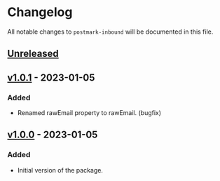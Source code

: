 # Changelog

All notable changes to `postmark-inbound` will be documented in this file.

## [Unreleased]

## [v1.0.1] - 2023-01-05

### Added
- Renamed rawEmail property to rawEmail. (bugfix)

## [v1.0.0] - 2023-01-05

### Added
- Initial version of the package.


[Unreleased]: https://github.com/wecreatesolutions/postmark-inbound/compare/v1.0.0...main
[v1.0.1]: https://github.com/wecreatesolutions/postmark-inbound/compare/v1.0.1...v1.0.0
[v1.0.0]: https://github.com/wecreatesolutions/postmark-inbound/compare/v1.0.0...
